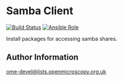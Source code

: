 Samba Client
============

[![Build Status](https://travis-ci.org/ome/ansible-role-samba-client.svg)](https://travis-ci.org/ome/ansible-role-samba-client)
[![Ansible Role](https://img.shields.io/ansible/role/41990.svg)](https://galaxy.ansible.com/ome/samba_client/)

Install packages for accessing samba shares.

Author Information
------------------

ome-devel@lists.openmicroscopy.org.uk
